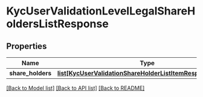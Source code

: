 # KycUserValidationLevelLegalShareHoldersListResponse

## Properties
Name | Type | Description | Notes
------------ | ------------- | ------------- | -------------
**share_holders** | [**list[KycUserValidationShareHolderListItemResponseNatural]**](KycUserValidationShareHolderListItemResponseNatural.md) |  | [optional] 

[[Back to Model list]](../README.md#documentation-for-models) [[Back to API list]](../README.md#documentation-for-api-endpoints) [[Back to README]](../README.md)



